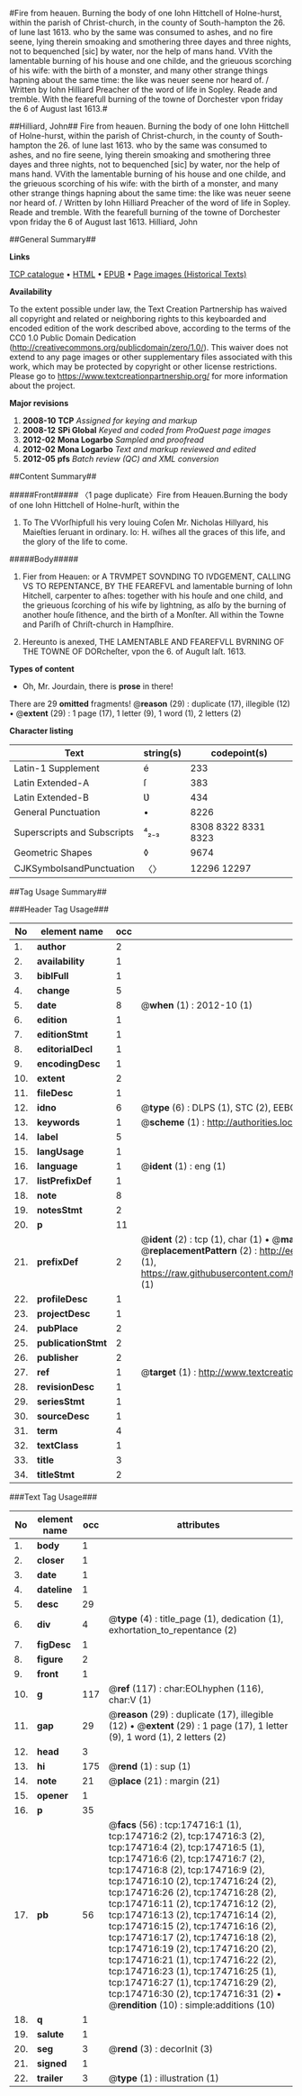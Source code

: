 #Fire from heauen. Burning the body of one Iohn Hittchell of Holne-hurst, within the parish of Christ-church, in the county of South-hampton the 26. of Iune last 1613. who by the same was consumed to ashes, and no fire seene, lying therein smoaking and smothering three dayes and three nights, not to bequenched [sic] by water, nor the help of mans hand. VVith the lamentable burning of his house and one childe, and the grieuous scorching of his wife: with the birth of a monster, and many other strange things hapning about the same time: the like was neuer seene nor heard of. / Written by Iohn Hilliard Preacher of the word of life in Sopley. Reade and tremble. With the fearefull burning of the towne of Dorchester vpon friday the 6 of August last 1613.#

##Hilliard, John##
Fire from heauen. Burning the body of one Iohn Hittchell of Holne-hurst, within the parish of Christ-church, in the county of South-hampton the 26. of Iune last 1613. who by the same was consumed to ashes, and no fire seene, lying therein smoaking and smothering three dayes and three nights, not to bequenched [sic] by water, nor the help of mans hand. VVith the lamentable burning of his house and one childe, and the grieuous scorching of his wife: with the birth of a monster, and many other strange things hapning about the same time: the like was neuer seene nor heard of. / Written by Iohn Hilliard Preacher of the word of life in Sopley. Reade and tremble. With the fearefull burning of the towne of Dorchester vpon friday the 6 of August last 1613.
Hilliard, John

##General Summary##

**Links**

[TCP catalogue](http://www.ota.ox.ac.uk/tcp/)  • 
[HTML](http://tei.it.ox.ac.uk/tcp/Texts-HTML/free/B00/B00175.html)  • 
[EPUB](http://tei.it.ox.ac.uk/tcp/Texts-EPUB/free/B00/B00175.epub) • 
[Page images (Historical Texts)](https://historicaltexts.jisc.ac.uk/eebo-52633292e)

**Availability**

To the extent possible under law, the Text Creation Partnership has waived all copyright and related or neighboring rights to this keyboarded and encoded edition of the work described above, according to the terms of the CC0 1.0 Public Domain Dedication (http://creativecommons.org/publicdomain/zero/1.0/). This waiver does not extend to any page images or other supplementary files associated with this work, which may be protected by copyright or other license restrictions. Please go to https://www.textcreationpartnership.org/ for more information about the project.

**Major revisions**

1. __2008-10__ __TCP__ *Assigned for keying and markup*
1. __2008-12__ __SPi Global__ *Keyed and coded from ProQuest page images*
1. __2012-02__ __Mona Logarbo__ *Sampled and proofread*
1. __2012-02__ __Mona Logarbo__ *Text and markup reviewed and edited*
1. __2012-05__ __pfs__ *Batch review (QC) and XML conversion*

##Content Summary##

#####Front#####
〈1 page duplicate〉Fire from Heauen.Burning the body of one Iohn Hittchell of Holne-hurſt, within the
1. To The VVorſhipfull his very louing Coſen Mr. Nicholas Hillyard, his Maieſties ſeruant in ordinary. Io: H. wiſhes all the graces of this life, and the glory of the life to come.

#####Body#####

1. Fier from Heauen: or A TRVMPET SOVNDING TO IVDGEMENT, CALLING VS TO REPENTANCE, BY THE FEAREFVL and lamentable burning of Iohn Hitchell, carpenter to aſhes: together with his houſe and one child, and the grieuous ſcorching of his wife by lightning, as alſo by the burning of another houſe ſithence, and the birth of a Monſter. All within the Towne and Pariſh of Chriſt-church in Hampſhire.

1. Hereunto is anexed, THE LAMENTABLE AND FEAREFVLL BVRNING OF THE TOWNE OF DORcheſter, vpon the 6. of Auguſt laſt. 1613.

**Types of content**

  * Oh, Mr. Jourdain, there is **prose** in there!

There are 29 **omitted** fragments! 
 @__reason__ (29) : duplicate (17), illegible (12)  •  @__extent__ (29) : 1 page (17), 1 letter (9), 1 word (1), 2 letters (2)

**Character listing**


|Text|string(s)|codepoint(s)|
|---|---|---|
|Latin-1 Supplement|é|233|
|Latin Extended-A|ſ|383|
|Latin Extended-B|Ʋ|434|
|General Punctuation|•|8226|
|Superscripts             and Subscripts|⁴₂₋₃|8308 8322 8331 8323|
|Geometric Shapes|◊|9674|
|CJKSymbolsandPunctuation|〈〉|12296 12297|

##Tag Usage Summary##

###Header Tag Usage###

|No|element name|occ|attributes|
|---|---|---|---|
|1.|__author__|2||
|2.|__availability__|1||
|3.|__biblFull__|1||
|4.|__change__|5||
|5.|__date__|8| @__when__ (1) : 2012-10 (1)|
|6.|__edition__|1||
|7.|__editionStmt__|1||
|8.|__editorialDecl__|1||
|9.|__encodingDesc__|1||
|10.|__extent__|2||
|11.|__fileDesc__|1||
|12.|__idno__|6| @__type__ (6) : DLPS (1), STC (2), EEBO-CITATION (1), OCLC (1), VID (1)|
|13.|__keywords__|1| @__scheme__ (1) : http://authorities.loc.gov/ (1)|
|14.|__label__|5||
|15.|__langUsage__|1||
|16.|__language__|1| @__ident__ (1) : eng (1)|
|17.|__listPrefixDef__|1||
|18.|__note__|8||
|19.|__notesStmt__|2||
|20.|__p__|11||
|21.|__prefixDef__|2| @__ident__ (2) : tcp (1), char (1)  •  @__matchPattern__ (2) : ([0-9\-]+):([0-9IVX]+) (1), (.+) (1)  •  @__replacementPattern__ (2) : http://eebo.chadwyck.com/downloadtiff?vid=$1&page=$2 (1), https://raw.githubusercontent.com/textcreationpartnership/Texts/master/tcpchars.xml#$1 (1)|
|22.|__profileDesc__|1||
|23.|__projectDesc__|1||
|24.|__pubPlace__|2||
|25.|__publicationStmt__|2||
|26.|__publisher__|2||
|27.|__ref__|1| @__target__ (1) : http://www.textcreationpartnership.org/docs/. (1)|
|28.|__revisionDesc__|1||
|29.|__seriesStmt__|1||
|30.|__sourceDesc__|1||
|31.|__term__|4||
|32.|__textClass__|1||
|33.|__title__|3||
|34.|__titleStmt__|2||


###Text Tag Usage###

|No|element name|occ|attributes|
|---|---|---|---|
|1.|__body__|1||
|2.|__closer__|1||
|3.|__date__|1||
|4.|__dateline__|1||
|5.|__desc__|29||
|6.|__div__|4| @__type__ (4) : title_page (1), dedication (1), exhortation_to_repentance (2)|
|7.|__figDesc__|1||
|8.|__figure__|2||
|9.|__front__|1||
|10.|__g__|117| @__ref__ (117) : char:EOLhyphen (116), char:V (1)|
|11.|__gap__|29| @__reason__ (29) : duplicate (17), illegible (12)  •  @__extent__ (29) : 1 page (17), 1 letter (9), 1 word (1), 2 letters (2)|
|12.|__head__|3||
|13.|__hi__|175| @__rend__ (1) : sup (1)|
|14.|__note__|21| @__place__ (21) : margin (21)|
|15.|__opener__|1||
|16.|__p__|35||
|17.|__pb__|56| @__facs__ (56) : tcp:174716:1 (1), tcp:174716:2 (2), tcp:174716:3 (2), tcp:174716:4 (2), tcp:174716:5 (1), tcp:174716:6 (2), tcp:174716:7 (2), tcp:174716:8 (2), tcp:174716:9 (2), tcp:174716:10 (2), tcp:174716:24 (2), tcp:174716:26 (2), tcp:174716:28 (2), tcp:174716:11 (2), tcp:174716:12 (2), tcp:174716:13 (2), tcp:174716:14 (2), tcp:174716:15 (2), tcp:174716:16 (2), tcp:174716:17 (2), tcp:174716:18 (2), tcp:174716:19 (2), tcp:174716:20 (2), tcp:174716:21 (1), tcp:174716:22 (2), tcp:174716:23 (1), tcp:174716:25 (1), tcp:174716:27 (1), tcp:174716:29 (2), tcp:174716:30 (2), tcp:174716:31 (2)  •  @__rendition__ (10) : simple:additions (10)|
|18.|__q__|1||
|19.|__salute__|1||
|20.|__seg__|3| @__rend__ (3) : decorInit (3)|
|21.|__signed__|1||
|22.|__trailer__|3| @__type__ (1) : illustration (1)|
